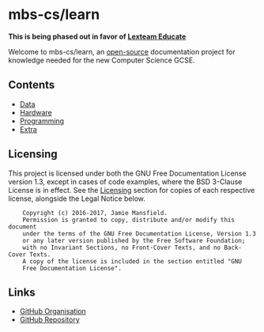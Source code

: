 mbs-cs/learn
============

**This is being phased out in favor of [Lexteam Educate](http://www.lexteam.xyz/educate/)**

Welcome to mbs-cs/learn, an [open-source](https://github.com/mbs-cs/learn) documentation project for knowledge needed for the 
new Computer Science GCSE.

## Contents

- [Data](./data/)
- [Hardware](./hardware/)
- [Programming](./programming/)
- [Extra](./extra/)

## Licensing

This project is licensed under both the GNU Free Documentation License version 1.3, except in cases of code examples, where the BSD
3-Clause License is in effect. See the [Licensing](./extra/licensing/) section for copies of each respective license, alongside the
Legal Notice below.

```
    Copyright (c) 2016-2017, Jamie Mansfield.
    Permission is granted to copy, distribute and/or modify this document
    under the terms of the GNU Free Documentation License, Version 1.3
    or any later version published by the Free Software Foundation;
    with no Invariant Sections, no Front-Cover Texts, and no Back-Cover Texts.
    A copy of the license is included in the section entitled "GNU
    Free Documentation License".
```

## Links

- [GitHub Organisation](https://github.com/mbs-cs)
- [GitHub Repository](https://github.com/mbs-cs/learn)
